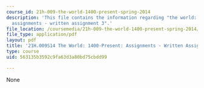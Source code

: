 ```yaml
---
course_id: 21h-009-the-world-1400-present-spring-2014
description: 'This file contains the information regarding "the world: 1400-present:
  assignments - written assignment 3".'
file_location: /coursemedia/21h-009-the-world-1400-present-spring-2014/563135b3592c9fa63d3a80bd75cbdd99_MIT21H_009S14_WrittenAsgn3.pdf
file_type: application/pdf
layout: pdf
title: '21H.009S14 The World: 1400-Present: Assignments - Written Assignment 3'
type: course
uid: 563135b3592c9fa63d3a80bd75cbdd99

---
```

None